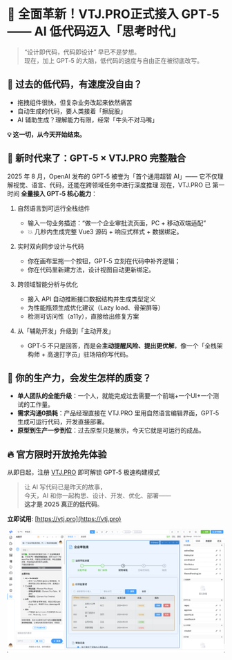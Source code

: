 # 🚀 全面革新！VTJ.PRO正式接入 GPT‑5 —— AI 低代码迈入「思考时代」

> “设计即代码，代码即设计” 早已不是梦想。<br/>
> 现在，加上 GPT‑5 的大脑，低代码的速度与自由正在被彻底改写。

## 🧨 过去的低代码，有速度没自由？

- 拖拽组件很快，但复杂业务改起来依然痛苦
- 自动生成的代码，要人类接着「擦屁股」
- AI 辅助生成？理解能力有限，经常「牛头不对马嘴」

**💡 这一切，从今天开始结束。**

## 🤖 新时代来了：GPT‑5 × VTJ.PRO 完整融合

2025 年 8 月，OpenAI 发布的 GPT‑5 被誉为「首个通用超智 AI」——
它不仅理解视觉、语言、代码，还能在跨领域任务中进行深度推理
现在，VTJ.PRO 已 第一时间 **全量接入 GPT‑5 核心能力**：

1. 自然语言到可运行全栈组件
   - 输入一句业务描述：“做一个企业审批流页面，PC + 移动双端适配”
   - 💥 几秒内生成完整 Vue3 源码 + 响应式样式 + 数据绑定。

2. 实时双向同步设计与代码
   - 你在画布里拖一个按钮，GPT‑5 立刻在代码中补齐逻辑；
   - 你在代码里新建方法，设计视图自动更新绑定。

3. 跨领域智能分析与优化
   - 接入 API 自动推断接口数据结构并生成类型定义
   - 为性能瓶颈生成优化建议（Lazy load、骨架屏等）
   - 检测可访问性（a11y），直接给出修复方案

4. 从「辅助开发」升级到「主动开发」
   - GPT‑5 不只是回答，而是会**主动提醒风险、提出更优解**，像一个「全栈架构师 + 高速打字员」驻场陪你写代码。

## 🎯 你的生产力，会发生怎样的质变？

- **单人团队的全能升级**：一个人，就能完成过去需要一个前端+一个UI+一个测试的工作量。
- **需求沟通0损耗**：产品经理直接在 VTJ.PRO 里用自然语言编辑界面，GPT‑5 生成可运行代码，开发直接部署。
- **原型到生产一步到位**：过去原型只是展示，今天它就是可运行的成品。

## 🔥 官方限时开放抢先体验

从即日起，注册 [VTJ.PRO](https://lcdp.vtj.pro/) 即可解锁 GPT‑5 极速构建模式

> 让 AI 写代码已是昨天的故事，<br/>
> 今天，AI 和你一起构思、设计、开发、优化、部署——<br/>
> **这才是 2025 真正的低代码**。

**立即试用**: [https://vtj.pro](https://vtj.pro)

![](../assets/news/gpt.png)
